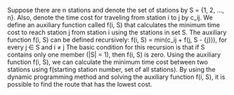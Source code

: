 Suppose there are n stations and denote the set of stations by S = {1, 2, ..., n}. Also, denote the time cost for traveling from station i to j by c_ij.
  We define an auxiliary function called f(i, S) that calculates the minimum time cost to reach station j from station i using the stations in set S.
The auxiliary function f(i, S) can be defined recursively:
f(i, S) = min(c_ij + f(j, S - {j})), for every j ∈ S and i ≠ j
The basic condition for this recursion is that if S contains only one member (|S| = 1), then f(i, S) is zero.
Using the auxiliary function f(i, S), we can calculate the minimum time cost between two stations using f(starting station number, set of all stations).
  By using the dynamic programming method and solving the auxiliary function f(i, S), it is possible to find the route that has the lowest cost.
